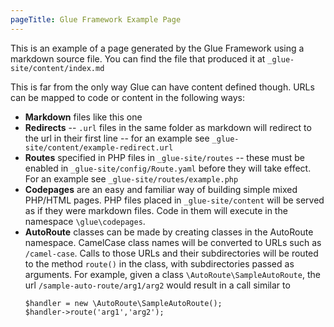 ```yaml
---
pageTitle: Glue Framework Example Page
---
```

This is an example of a page generated by the Glue Framework using a markdown
source file. You can find the file that produced it at
`_glue-site/content/index.md`

This is far from the only way Glue can have content defined though. URLs can
be mapped to code or content in the following ways:

* **Markdown** files like this one
* **Redirects** -- `.url` files in the same folder as markdown will redirect to the url in their
  first line -- for an example see `_glue-site/content/example-redirect.url`
* **Routes** specified in PHP files in `_glue-site/routes` -- these must be enabled
  in `_glue-site/config/Route.yaml` before they will take effect. For an example
  see `_glue-site/routes/example.php`
* **Codepages** are an easy and familiar way of building simple mixed PHP/HTML
  pages. PHP files placed in `_glue-site/content` will be served as if they were
  markdown files. Code in them will execute in the namespace
  `\glue\codepages`.
* **AutoRoute** classes can be made by creating classes in the AutoRoute namespace.
  CamelCase class names will be converted to URLs such as `/camel-case`.
  Calls to those URLs and their subdirectories will be routed to the method
  `route()` in the class, with subdirectories passed as arguments.
  For example, given a class `\AutoRoute\SampleAutoRoute`, the url
  `/sample-auto-route/arg1/arg2` would result in a call similar to
  ```
  $handler = new \AutoRoute\SampleAutoRoute();
  $handler->route('arg1','arg2');
  ```
